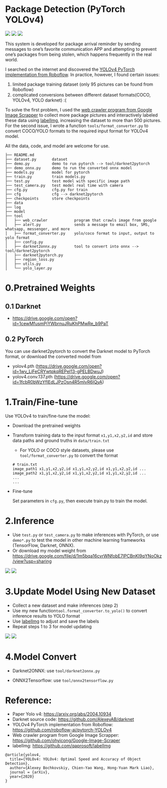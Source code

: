 # Package Detection (PyTorch YOLOv4)

![](https://img.shields.io/static/v1?label=python&message=3.6|3.7&color=blue)
![](https://img.shields.io/static/v1?label=pytorch&message=1.7&color=<COLOR>)
[![](https://img.shields.io/static/v1?label=license&message=Apache2&color=green)](./License.txt)

This system is developed for package arrival reminder by sending messages to one’s favorite
communication APP and attempting to prevent one’s packages from being stolen, which
happens frequently in the real world.

I searched on the internet and discovered the 
[YOLOv4 PyTorch implementation from Roboflow](https://github.com/roboflow-ai/pytorch-YOLOv4). 
In practice, however, I found certain issues:
1. limited package training dataset (only 95 pictures can be found from Roboflow)
2. complicated conversions between different dataset formats(COCO, YOLOv4, YOLO darknet) :(

To solve the first problem, I used the [web crawler program from 
Google Image Scrapper](https://github.com/ohyicong/Google-Image-Scraper) to collect more package pictures
and interactively labeled these data using [labelImg](https://github.com/qaprosoft/labelImg), increasing the dataset to more than 500 pictures.
For the second issue, I wrote a function ```tools/format_converter.py``` to convert COCO/YOLO formats
to the required input format for YOLOv4 model.

All the data, code, and model are welcome for use.
<!---
- [x] Inference
- [x] Train
    - [x] Mocaic
--->
```
├── README.md
├── dataset.py       dataset
├── demo.py          demo to run pytorch --> tool/darknet2pytorch
├── demo_onnx.py     demo to run the converted onnx model
├── models.py        model for pytorch
├── train.py         train models.py
├── test.py          test model with specific image path
├── test_camera.py   test model real time with camera
├── cfg.py           cfg.py for train
├── cfg              cfg --> darknet2pytorch 
├── checkpoints      store checkpoints
├── data
├── log
├── model          
├── tool
│   ├── web_crawler            program that crawls image from google
│   ├── alert.py               sends a message to email box, SMS, whatsapp, messenger, and more
│   ├── format_converter.py    yolo/coco format to input, output to yolo format
│   ├── config.py
│   ├── darknet2onnx.py        tool to convert into onnx --> tool/darknet2pytorch
│   ├── darknet2pytorch.py
│   ├── region_loss.py
│   ├── utils.py
│   └── yolo_layer.py
```


# 0.Pretrained Weights

## 0.1 Darknet
- https://drive.google.com/open?id=1cewMfusmPjYWbrnuJRuKhPMwRe_b9PaT

## 0.2 PyTorch
You can use darknet2pytorch to convert the Darknet model to PyTorch format, or download the converted model from

- yolov4.pth (https://drive.google.com/open?id=1wv_LiFeCRYwtpkqREPeI13-gPELBDwuJ)
- yolov4.conv.137.pth (https://drive.google.com/open?id=1fcbR0bWzYfIEdLJPzOsn4R5mlvR6IQyA)

# 1.Train/Fine-tune

Use YOLOv4 to train/fine-tune the model:

- Download the pretrained weights
- Transform training data to the input format ```x1,y1,x2,y2,id``` and store data paths and ground truths in ```data/train.txt```
    - For YOLO or COCO style datasets, please use ```tool/format_converter.py``` to convert the format
    ```
    # train.txt
    image_path1 x1,y1,x2,y2,id x1,y1,x2,y2,id x1,y1,x2,y2,id ...
    image_path2 x1,y1,x2,y2,id x1,y1,x2,y2,id x1,y1,x2,y2,id ...
    ...
    ...
    ```
- Fine-tune

    Set parameters in ```cfg.py```, then execute train.py to train the model.

# 2.Inference

- Use ```test.py``` or ```test_camera.py``` to make inferences with PyTorch, or use ```demo*.py``` to test the model in
other machine learning frameworks (TensorFlow, Darknet, ONNX).
- Or download my model weight from https://drive.google.com/file/d/1m5bqa16cvrWNfobE7lPCBnKI9qYNoOkz/view?usp=sharing

![](data/package-holder1.jpg)
![](data/package-holder4.jpg)

# 3.Update Model Using New Dataset
- Collect a new dataset and make inferences (step 2)
- Use my new function```tool.format_converter.to_yolo()``` to convert inference results to YOLO format
- Use [labelImg](https://github.com/qaprosoft/labelImg) to adjust and save the labels 
- Repeat steps 1 to 3 for model updating

![](data/package-holder2.jpg)
![](data/package-holder3.jpg)
# 4.Model Convert
- Darknet2ONNX: use ```tool/darknet2onnx.py```

- ONNX2Tensorflow: use ```tool/onnx2tensorflow.py```


# Reference:
- Paper Yolo v4: https://arxiv.org/abs/2004.10934
- Darknet source code: https://github.com/AlexeyAB/darknet
- YOLOv4 PyTorch implementation from Roboflow: https://github.com/roboflow-ai/pytorch-YOLOv4
- Web crawler program from Google Image Scrapper: https://github.com/ohyicong/Google-Image-Scraper
- labelImg: https://github.com/qaprosoft/labelImg

```
@article{yolov4,
  title={YOLOv4: YOLOv4: Optimal Speed and Accuracy of Object Detection},
  author={Alexey Bochkovskiy, Chien-Yao Wang, Hong-Yuan Mark Liao},
  journal = {arXiv},
  year={2020}
}
```
